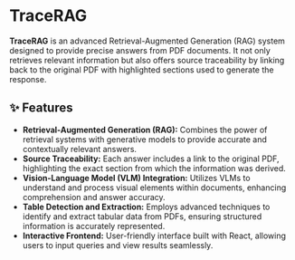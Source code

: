 # TraceRAG

**TraceRAG** is an advanced Retrieval-Augmented Generation (RAG) system designed to provide precise answers from PDF documents. It not only retrieves relevant information but also offers source traceability by linking back to the original PDF with highlighted sections used to generate the response.

## ✨ Features

- **Retrieval-Augmented Generation (RAG):** Combines the power of retrieval systems with generative models to provide accurate and contextually relevant answers.
- **Source Traceability:** Each answer includes a link to the original PDF, highlighting the exact section from which the information was derived.
- **Vision-Language Model (VLM) Integration:** Utilizes VLMs to understand and process visual elements within documents, enhancing comprehension and answer accuracy.
- **Table Detection and Extraction:** Employs advanced techniques to identify and extract tabular data from PDFs, ensuring structured information is accurately represented.
- **Interactive Frontend:** User-friendly interface built with React, allowing users to input queries and view results seamlessly.
